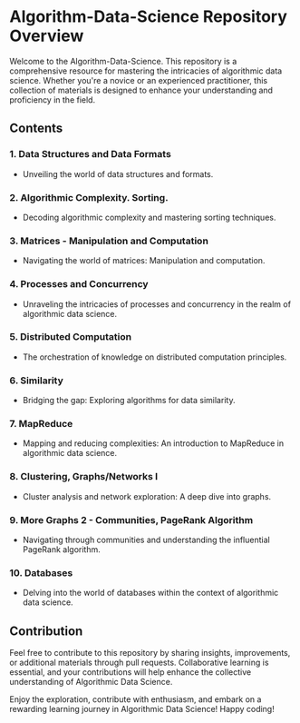 # Algorithm-Data-Science Repository Overview

Welcome to the Algorithm-Data-Science. This repository is a comprehensive resource for mastering the intricacies of algorithmic data science. Whether you're a novice or an experienced practitioner, this collection of materials is designed to enhance your understanding and proficiency in the field.

## Contents
### 1. Data Structures and Data Formats
- Unveiling the world of data structures and formats.

### 2. Algorithmic Complexity. Sorting.
- Decoding algorithmic complexity and mastering sorting techniques.

### 3. Matrices - Manipulation and Computation
- Navigating the world of matrices: Manipulation and computation.

### 4. Processes and Concurrency
- Unraveling the intricacies of processes and concurrency in the realm of algorithmic data science.

### 5. Distributed Computation
- The orchestration of knowledge on distributed computation principles.

### 6. Similarity
- Bridging the gap: Exploring algorithms for data similarity.

### 7. MapReduce
- Mapping and reducing complexities: An introduction to MapReduce in algorithmic data science.

### 8. Clustering, Graphs/Networks I
- Cluster analysis and network exploration: A deep dive into graphs.

### 9. More Graphs 2 - Communities, PageRank Algorithm
- Navigating through communities and understanding the influential PageRank algorithm.

### 10. Databases
- Delving into the world of databases within the context of algorithmic data science.

## Contribution

Feel free to contribute to this repository by sharing insights, improvements, or additional materials through pull requests. Collaborative learning is essential, and your contributions will help enhance the collective understanding of Algorithmic Data Science.

Enjoy the exploration, contribute with enthusiasm, and embark on a rewarding learning journey in Algorithmic Data Science! Happy coding!
